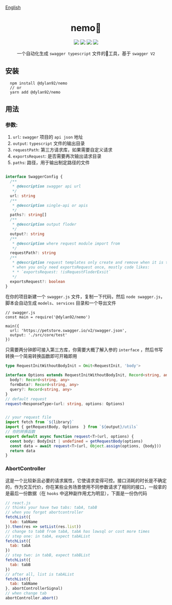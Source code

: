
[English](Readme.md)

<h1 style="text-align: center">nemo🐠</h1>
<div style="text-align: center">
<img src="https://img.shields.io/npm/v/@dylan92/nemo?color=%23&style=plastic" />
<img src="https://img.shields.io/travis/com/diveDylan/nemo?style=plastic"/>
<img src="https://img.shields.io/codecov/c/github/diveDylan/nemo?style=plastic"/>
<img src="https://img.shields.io/npm/dw/@dylan92/nemo?style=plastic">
</div>
<p style="text-align: center"> 
一个自动化生成 <code>swagger typescript</code> 文件的💪工具，基于 <code>swagger V2</code>
</p>





## 安装

```node
  npm install @dylan92/nemo
  // or
  yarn add @dylan92/nemo
```


## 用法

### 参数:
  
  1. `url`: `swagger` 项目的 `api json` 地址
  2. `output`: `typescript` 文件的输出目录
  3. `requestPath`: 第三方请求库，如果需要自定义请求
  4. `exportsRequest`: 是否需要再次输出请求目录
  5. `paths`: 路径，用于输出制定路径的文件

```typescript

interface SwaggerConfig {
  /**
   * @description swagger api url
   */
  url: string
  /**
   * @description single-api or apis
   */
  paths?: string[]
  /**
   * @description output floder
   */
  output?: string
  /**
   * @description where request module import from
   */
  requestPath?: string
  /**
   * @description request templates only create and remove when it is true
   * when you only need exportsRequest once, mostly code likes:
   * * `exportsRequest: !isRequestFloderExsit`
   */
  exportsRequest?: boolean
}
```
在你的项目新建一个 `swagger.js` 文件，复制一下代码，然后 `node swagger.js`，脚本会自动生成 `models`、`services` 目录和一个导出文件
```node
// swagger.js
const main = require('@dylan92/nemo')

main({
  url: 'https://petstore.swagger.io/v2/swagger.json',
  output: './src/core/test'
})

```
只需要两分钟即可接入第三方库，你需要大概了解入参的 `interface` ，然后书写转换一个简易转换函数即可开箱即用

```typescript
type RequestInitWithoutBodyInit = Omit<RequestInit, 'body'>

interface Options extends RequestInitWithoutBodyInit, Record<string, any> {
  body?: Record<string, any>
  formData?: Record<string, any>
  query?: Record<string, any>
}
// default request
request<ResponseType>(url: string, options: Options)


// your request file
import fetch from `${library}`
import { getRequestBody, Options  } from `${output}/utils`
// 你的转换函数
export default async function request<T>(url, options) {
  const body: BodyInit | undefined = getRequestBody(options)
  const data = await request<T>(url, Object.assign(options, {body}))
  return data
}
```

### AbortController

这是一个比较新且必要的请求属性，它使请求变得可控。接口消耗的时长是不确定的，作为交互代价，你在某些业务场景使用不同参数请求了相同的接口，一般拿的是最后一份数据（在 `hooks` 中这种副作用尤为明显），下面是一份伪代码


```js
// react.js
// thinks your have two tabs: tabA, tabB
// when you forgot abortcontroller
fetchList({
  tab: tabName
}).then(res => setList(res.list))
// change to tabB from tabA, tabA has lowsql or cost more times
// step one: in tabA, expect tabAList
fetchList({
  tab: tabA
})
// step two: in tabB, expect tabBList
fetchList({
  tab: tabB
})
// after all, list is tabAList
fetchList({
  tab: tabName
}, abortControllerSignal)
// when change tab
abortController.abort()
```


